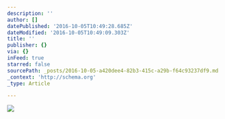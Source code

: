 ```yaml
---
description: ''
author: []
datePublished: '2016-10-05T10:49:28.685Z'
dateModified: '2016-10-05T10:49:09.303Z'
title: ''
publisher: {}
via: {}
inFeed: true
starred: false
sourcePath: _posts/2016-10-05-a420dee4-82b3-415c-a29b-f64c93237df9.md
_context: 'http://schema.org'
_type: Article

---
```

![](https://the-grid-user-content.s3-us-west-2.amazonaws.com/5c7d3182-5a71-411c-92cb-704de1390509.png)